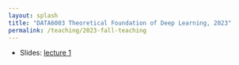 ```yaml
---
layout: splash
title: "DATA6003 Theoretical Foundation of Deep Learning, 2023"
permalink: /teaching/2023-fall-teaching
---
```



* Slides: [lecture 1](https://drive.google.com/file/d/1Z3JX-ULSwMEtNRB5h08BKIGuTMo5vdK2/view?usp=sharing)


